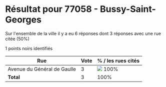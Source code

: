 # Résultat pour 77058 - Bussy-Saint-Georges

Sur l'ensemble de la ville il y a eu 6 réponses dont 3 réponses avec une rue citée (50%)

1 points noirs identifiés

| Rue | Vote | % / les rues cités|
|-----|------|-------------------|
| Avenue du Général de Gaulle | 3 | <img src="../../img/bar_100.gif" />&nbsp;100%|
| **Total** | 3 | 100%|

